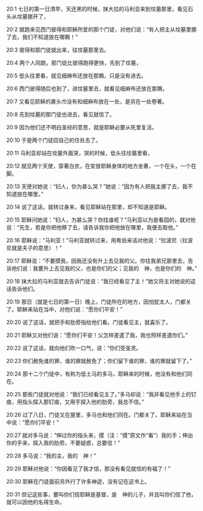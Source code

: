 <a id="1"></a>20:1  七日的第一日清早，天还黑的时候，抹大拉的马利亚来到坟墓那里，看见石头从坟墓挪开了，  

<a id="2"></a>20:2  就跑来见西门彼得和耶稣所爱的那个门徒，对他们说：“有人把主从坟墓里挪了去，我们不知道放在哪鶪！”  

<a id="3"></a>20:3  彼得和那门徒就出来，往坟墓那里去。  

<a id="4"></a>20:4  两个人同跑，那门徒比彼得跑得更快，先到了坟墓，  

<a id="5"></a>20:5  低头往里看，就见细麻布还放在那鶪，只是没有进去。  

<a id="6"></a>20:6  西门彼得随后也到了，进坟墓里去，就看见细麻布还放在那鶪，  

<a id="7"></a>20:7  又看见耶稣的裹头巾没有和细麻布放在一处，是另在一处卷著。  

<a id="8"></a>20:8  先到坟墓的那门徒也进去，看见就信了。  

<a id="9"></a>20:9  因为他们还不明白圣经的意思，就是耶稣必要从死里复活。  

<a id="10"></a>20:10  于是两个门徒回自己的住处去了。  

<a id="11"></a>20:11  马利亚却站在坟墓外面哭，哭的时候，低头往坟墓里看，  

<a id="12"></a>20:12  就见两个天使，穿著白衣，在安放耶稣身体的地方坐著，一个在头，一个在脚。  

<a id="13"></a>20:13  天使对她说：“妇人，你为甚么哭？”她说：“因为有人把我主挪了去，我不知道放在哪里。”　  

<a id="14"></a>20:14  说了这话，就转过身来，看见耶稣站在那里，却不知道是耶稣。  

<a id="15"></a>20:15  耶稣问她说：“妇人，为甚么哭？你找谁呢？”马利亚以为是看园的，就对他说：“先生，若是你把他移了去，请告诉我你把他放在哪里，我便去取他。”  

<a id="16"></a>20:16  耶稣说：“马利亚！”马利亚就转过来，用希伯来话对他说：“拉波尼（拉波尼就是夫子的意思）！”  

<a id="17"></a>20:17  耶稣说：“不要摸我，因我还没有升上去见我的父。你往我弟兄那里去，告诉他们说：我要升上去见我的父，也是你们的父；见我的　神，也是你们的　神。”  

<a id="18"></a>20:18  抹大拉的马利亚就去告诉门徒说：“我已经看见了主！”她又将主对她说的这话告诉他们。  

<a id="19"></a>20:19  那日（就是七日的第一日）晚上，门徒所在的地方，因怕犹太人，门都关了。耶稣来站在当中，对他们说：“愿你们平安！”  

<a id="20"></a>20:20  说了这话，就把手和肋旁指给他们看。门徒看见主，就喜乐了。  

<a id="21"></a>20:21  耶稣又对他们说：“愿你们平安！父怎样差遣了我，我也照样差遣你们。”  

<a id="22"></a>20:22  说了这话，就向他们吹一口气，说：“你们受圣灵。  

<a id="23"></a>20:23  你们赦免谁的罪，谁的罪就赦免了；你们留下谁的罪，谁的罪就留下了。”  

<a id="24"></a>20:24  那十二个门徒中，有称为低土马的多马，耶稣来的时候，他没有和他们同在。  

<a id="25"></a>20:25  那些门徒就对他说：“我们已经看见主了。”多马却说：“我非看见他手上的钉痕，用指头探入那钉痕，又用手探入他的肋旁，我总不信。”  

<a id="26"></a>20:26  过了八日，门徒又在屋里，多马也和他们同在。门都关了。耶稣来站在当中说：“愿你们平安！”  

<a id="27"></a>20:27  就对多马说：“伸过你的指头来，摸（注：“摸”原文作“看”）我的手；伸出你的手来，探入我的肋旁。不要疑惑，总要信！”  

<a id="28"></a>20:28  多马说：“我的主，我的　神！”  

<a id="29"></a>20:29  耶稣对他说：“你因看见了我才信，那没有看见就信的有福了！”  

<a id="30"></a>20:30  耶稣在门徒面前另外行了许多神迹，没有记在这书上。　  

<a id="31"></a>20:31  但记这些事，要叫你们信耶稣是基督，是　神的儿子，并且叫你们信了他，就可以因他的名得生命。  
